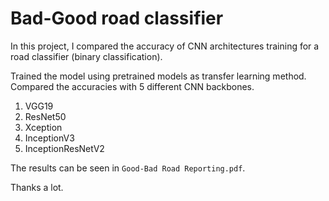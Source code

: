 # Bad-Good road classifier

In this project, I compared the accuracy of CNN architectures training for a road classifier (binary classification).

Trained the model using pretrained models as transfer learning method.
Compared the accuracies with 5 different CNN backbones.

1. VGG19
2. ResNet50
3. Xception
4. InceptionV3
5. InceptionResNetV2

The results can be seen in `Good-Bad Road Reporting.pdf`.

Thanks a lot.



